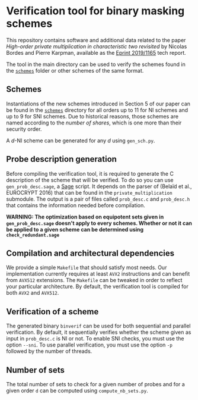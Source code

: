 # Verification tool for binary masking schemes

This repository contains software and additional data related to the paper
_High-order private multiplication in characteristic two revisited_ by Nicolas Bordes and Pierre Karpman,
available as the [Eprint 2019/1165](https://eprint.iacr.org/2019/1165) tech report.

The tool in the main directory can be used to verify the
schemes found in the [`schemes`](/schemes/) folder or other schemes of the same
format.

## Schemes

Instantiations of the new schemes introduced in Section 5 of our paper can be
found in the [`schemes`](/schemes/) directory for all orders up to 11 for NI
schemes and up to 9 for SNI schemes. Due to historical reasons, those
schemes are named according to the _number of shares_, which is one more than
their security order.

A _d_-NI scheme can be generated for any _d_ using `gen_sch.py`.

## Probe description generation

Before compiling the verification tool, it is required to generate the
C description of the scheme that will be verified. To do so you can use
`gen_prob_desc.sage`, a [Sage](https://www.sagemath.org/) script. It depends on
the parser of (Belaïd et al., EUROCRYPT 2016) that can be found in the `private_multiplication`
submodule. The output is a pair of files called `prob_desc.c` and `prob_desc.h`
that contains the information needed before compilation.

**WARNING: The optimization based on equipotent sets given in
`gen_prob_desc.sage` doesn't apply to every schemes. Whether or not it can be
applied to a given scheme can be determined using `check_redundant.sage`**

## Compilation and architectural dependencies

We provide a simple `Makefile` that should satisfy most needs.
Our implementation currently requires at least `AVX2` instructions and
can benefit from `AVX512` extensions. The `Makefile` can be
tweaked in order to reflect your particular architecture. By default, the
verification tool is compiled for both `AVX2` and `AVX512`.

## Verification of a scheme

The generated binary `binverif` can be used for both sequential and parallel
verification. By default, it sequentially verifies whether the scheme given as
input in `prob_desc.c` is NI or not. To enable SNI checks, you must use the
option `--sni`. To use parallel verification, you must use the option `-p`
followed by the number of threads.

## Number of sets

The total number of sets to check for a given number of probes and for a given
order `d` can be computed using `compute_nb_sets.py`.
